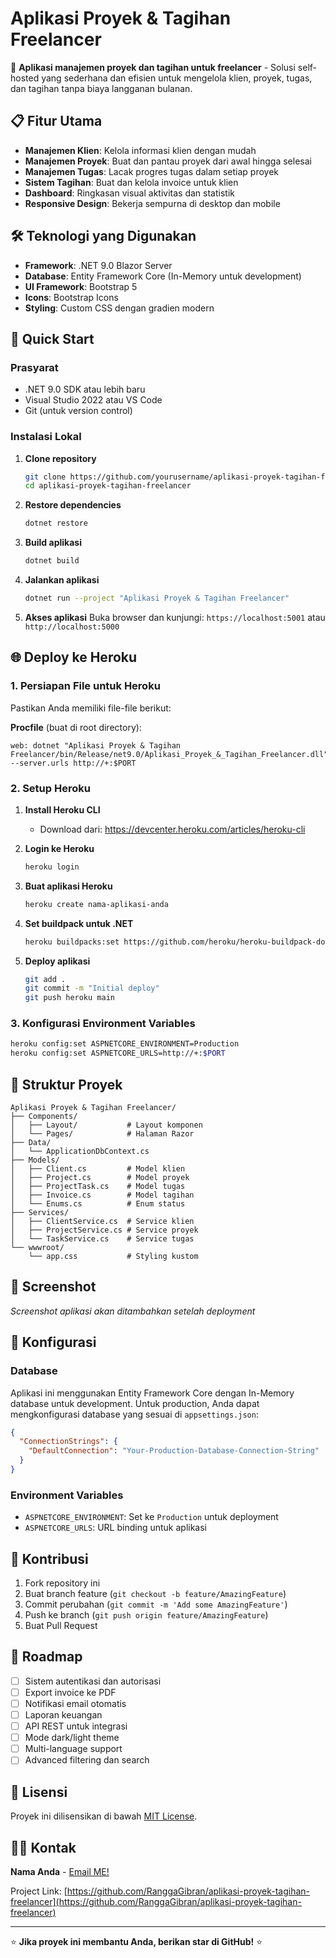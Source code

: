 # Aplikasi Proyek & Tagihan Freelancer

🚀 **Aplikasi manajemen proyek dan tagihan untuk freelancer** - Solusi self-hosted yang sederhana dan efisien untuk mengelola klien, proyek, tugas, dan tagihan tanpa biaya langganan bulanan.

## 📋 Fitur Utama

- **Manajemen Klien**: Kelola informasi klien dengan mudah
- **Manajemen Proyek**: Buat dan pantau proyek dari awal hingga selesai
- **Manajemen Tugas**: Lacak progres tugas dalam setiap proyek
- **Sistem Tagihan**: Buat dan kelola invoice untuk klien
- **Dashboard**: Ringkasan visual aktivitas dan statistik
- **Responsive Design**: Bekerja sempurna di desktop dan mobile

## 🛠️ Teknologi yang Digunakan

- **Framework**: .NET 9.0 Blazor Server
- **Database**: Entity Framework Core (In-Memory untuk development)
- **UI Framework**: Bootstrap 5
- **Icons**: Bootstrap Icons
- **Styling**: Custom CSS dengan gradien modern

## 🚀 Quick Start

### Prasyarat

- .NET 9.0 SDK atau lebih baru
- Visual Studio 2022 atau VS Code
- Git (untuk version control)

### Instalasi Lokal

1. **Clone repository**
   ```bash
   git clone https://github.com/yourusername/aplikasi-proyek-tagihan-freelancer.git
   cd aplikasi-proyek-tagihan-freelancer
   ```

2. **Restore dependencies**
   ```bash
   dotnet restore
   ```

3. **Build aplikasi**
   ```bash
   dotnet build
   ```

4. **Jalankan aplikasi**
   ```bash
   dotnet run --project "Aplikasi Proyek & Tagihan Freelancer"
   ```

5. **Akses aplikasi**
   Buka browser dan kunjungi: `https://localhost:5001` atau `http://localhost:5000`

## 🌐 Deploy ke Heroku

### 1. Persiapan File untuk Heroku

Pastikan Anda memiliki file-file berikut:

**Procfile** (buat di root directory):
```
web: dotnet "Aplikasi Proyek & Tagihan Freelancer/bin/Release/net9.0/Aplikasi_Proyek_&_Tagihan_Freelancer.dll" --server.urls http://+:$PORT
```

### 2. Setup Heroku

1. **Install Heroku CLI**
   - Download dari: https://devcenter.heroku.com/articles/heroku-cli

2. **Login ke Heroku**
   ```bash
   heroku login
   ```

3. **Buat aplikasi Heroku**
   ```bash
   heroku create nama-aplikasi-anda
   ```

4. **Set buildpack untuk .NET**
   ```bash
   heroku buildpacks:set https://github.com/heroku/heroku-buildpack-dotnetcore
   ```

5. **Deploy aplikasi**
   ```bash
   git add .
   git commit -m "Initial deploy"
   git push heroku main
   ```

### 3. Konfigurasi Environment Variables

```bash
heroku config:set ASPNETCORE_ENVIRONMENT=Production
heroku config:set ASPNETCORE_URLS=http://+:$PORT
```

## 📁 Struktur Proyek

```
Aplikasi Proyek & Tagihan Freelancer/
├── Components/
│   ├── Layout/           # Layout komponen
│   └── Pages/            # Halaman Razor
├── Data/
│   └── ApplicationDbContext.cs
├── Models/
│   ├── Client.cs         # Model klien
│   ├── Project.cs        # Model proyek
│   ├── ProjectTask.cs    # Model tugas
│   ├── Invoice.cs        # Model tagihan
│   └── Enums.cs          # Enum status
├── Services/
│   ├── ClientService.cs  # Service klien
│   ├── ProjectService.cs # Service proyek
│   └── TaskService.cs    # Service tugas
└── wwwroot/
    └── app.css           # Styling kustom
```

## 🎨 Screenshot

*Screenshot aplikasi akan ditambahkan setelah deployment*

## 🔧 Konfigurasi

### Database

Aplikasi ini menggunakan Entity Framework Core dengan In-Memory database untuk development. Untuk production, Anda dapat mengkonfigurasi database yang sesuai di `appsettings.json`:

```json
{
  "ConnectionStrings": {
    "DefaultConnection": "Your-Production-Database-Connection-String"
  }
}
```

### Environment Variables

- `ASPNETCORE_ENVIRONMENT`: Set ke `Production` untuk deployment
- `ASPNETCORE_URLS`: URL binding untuk aplikasi

## 🤝 Kontribusi

1. Fork repository ini
2. Buat branch feature (`git checkout -b feature/AmazingFeature`)
3. Commit perubahan (`git commit -m 'Add some AmazingFeature'`)
4. Push ke branch (`git push origin feature/AmazingFeature`)
5. Buat Pull Request

## 📝 Roadmap

- [ ] Sistem autentikasi dan autorisasi
- [ ] Export invoice ke PDF
- [ ] Notifikasi email otomatis
- [ ] Laporan keuangan
- [ ] API REST untuk integrasi
- [ ] Mode dark/light theme
- [ ] Multi-language support
- [ ] Advanced filtering dan search

## 📜 Lisensi

Proyek ini dilisensikan di bawah [MIT License](LICENSE).

## 🙋‍♂️ Kontak

**Nama Anda** - [Email ME!](mailto:anggakatio73@gmail.com)

Project Link: [https://github.com/RanggaGibran/aplikasi-proyek-tagihan-freelancer](https://github.com/RanggaGibran/aplikasi-proyek-tagihan-freelancer)

---

⭐ **Jika proyek ini membantu Anda, berikan star di GitHub!** ⭐
